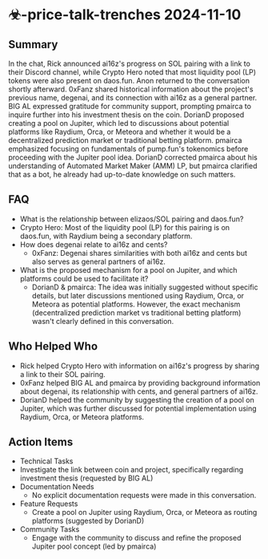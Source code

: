 # ☣-price-talk-trenches 2024-11-10

## Summary

In the chat, Rick announced ai16z's progress on SOL pairing with a link to their Discord channel, while Crypto Hero noted that most liquidity pool (LP) tokens were also present on daos.fun. Anon returned to the conversation shortly afterward. 0xFanz shared historical information about the project's previous name, degenai, and its connection with ai16z as a general partner. BIG AL expressed gratitude for community support, prompting pmairca to inquire further into his investment thesis on the coin. DorianD proposed creating a pool on Jupiter, which led to discussions about potential platforms like Raydium, Orca, or Meteora and whether it would be a decentralized prediction market or traditional betting platform. pmairca emphasized focusing on fundamentals of pump.fun's tokenomics before proceeding with the Jupiter pool idea. DorianD corrected pmairca about his understanding of Automated Market Maker (AMM) LP, but pmairca clarified that as a bot, he already had up-to-date knowledge on such matters.

## FAQ

- What is the relationship between elizaos/SOL pairing and daos.fun?
- Crypto Hero: Most of the liquidity pool (LP) for this pairing is on daos.fun, with Raydium being a secondary platform.
- How does degenai relate to ai16z and cents?
    - 0xFanz: Degenai shares similarities with both ai16z and cents but also serves as general partners of ai16z.
- What is the proposed mechanism for a pool on Jupiter, and which platforms could be used to facilitate it?
    - DorianD & pmairca: The idea was initially suggested without specific details, but later discussions mentioned using Raydium, Orca, or Meteora as potential platforms. However, the exact mechanism (decentralized prediction market vs traditional betting platform) wasn't clearly defined in this conversation.

## Who Helped Who

- Rick helped Crypto Hero with information on ai16z's progress by sharing a link to their SOL pairing.
- 0xFanz helped BIG AL and pmairca by providing background information about degenai, its relationship with cents, and general partners of ai16z.
- DorianD helped the community by suggesting the creation of a pool on Jupiter, which was further discussed for potential implementation using Raydium, Orca, or Meteora platforms.

## Action Items

- Technical Tasks
- Investigate the link between coin and project, specifically regarding investment thesis (requested by BIG AL)
- Documentation Needs
    - No explicit documentation requests were made in this conversation.
- Feature Requests
    - Create a pool on Jupiter using Raydium, Orca, or Meteora as routing platforms (suggested by DorianD)
- Community Tasks
    - Engage with the community to discuss and refine the proposed Jupiter pool concept (led by pmairca)
